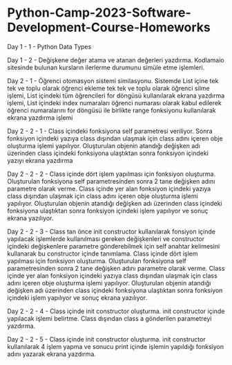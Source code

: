 # Python-Camp-2023-Software-Development-Course-Homeworks

Day 1 - 1 - Python Data Types

Day 1 - 2 - Değişkene değer atama ve atanan değerleri yazdırma. Kodlamaio sitesinde bulunan kursların ilerlerme durumunu simüle etme işlemleri. 

Day 2 - 1 - Öğrenci otomasyon sistemi similasyonu. 
            Sistemde List içine tek tek ve toplu olarak öğrenci ekleme tek tek ve toplu olarak öğrenci silme işlemi, 
            List içindeki tüm öğrencileri for döngüsü kullanılarak ekrana yazdırma işlemi, 
            List içindeki index numaraları öğrenci numarası olarak kabul edilerek öğrenci numaralarını for döngüsü ile birlikte range fonksiyonu kullanılarak               ekrana yazdırma işlemi

Day 2 - 2 - 1 - Class içindeki fonksiyona self parametresi veriliyor. Sonra fonksiyon içindeki yazıya class dışından ulaşmak için class adını içeren obje oluşturma işlemi yapılıyor. Oluşturulan objenin atandığı değişken adı üzerinden class içindeki fonksiyona ulaştıktan sonra fonksiyon içindeki yazıyı ekrana yazdırma

Day 2 - 2 - 2 - Class içinde dört işlem yapılması için fonksiyon oluşturma. Oluşturulan fonksiyona self parametresinden sonra 2 tane değişken adını parametre olarak verme. Class içinde yer alan fonksiyon içindeki yazıya class dışından ulaşmak için class adını içeren obje oluşturma işlemi yapılıyor. Oluşturulan objenin atandığı değişken adı üzerinden class içindeki fonksiyona ulaştıktan sonra fonksiyon içindeki işlem yapılıyor ve sonuç ekrana yazılıyor.

Day 2 - 2 - 3 - Class tan önce init constructor kullanılarak fonsiyon içinde yapılacak işlemlerde kullanılması gereken değişkenleri ve constructor içindeki değişkenlere parametre gönderebilmek için self anahtar kelimesini kullanarak bu constructor içinde tanımlama. Class içinde dört işlem yapılması için fonksiyon oluşturma. Oluşturulan fonksiyona self parametresinden sonra 2 tane değişken adını parametre olarak verme. Class içinde yer alan fonksiyon içindeki yazıya class dışından ulaşmak için class adını içeren obje oluşturma işlemi yapılıyor. Oluşturulan objenin atandığı değişken adı üzerinden class içindeki fonksiyona ulaştıktan sonra fonksiyon içindeki işlem yapılıyor ve sonuç ekrana yazılıyor.

Day 2 - 2 - 4 - Class içinde init constructor oluşturma. init constructor içinde yapılacak işlemi belirtme. Class dışından class a gönderilen parametreyi yazdırma.

Day 2 - 2 - 5 - Class içinde init constructor oluşturma. init constructor kullanılarak 4 işlem yapma ve sonucu print içinde işlemin yapıldığı fonksiyon adını yazarak ekrana yazdırma.
